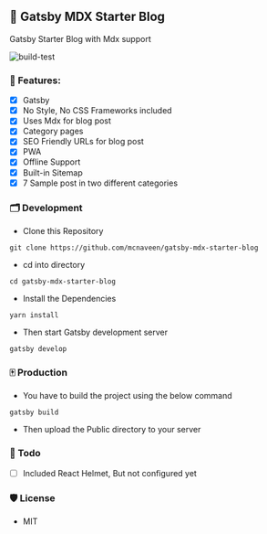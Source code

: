 ## 🍰 Gatsby MDX Starter Blog


Gatsby Starter Blog with Mdx support

![build-test](https://github.com/mcnaveen/gatsby-mdx-starter-blog/workflows/build-test/badge.svg)  

### 🍨 Features:

- [x] Gatsby
- [x] No Style, No CSS Frameworks included
- [x] Uses Mdx for blog post
- [x] Category pages
- [x] SEO Friendly URLs for blog post
- [x] PWA
- [x] Offline Support
- [x] Built-in Sitemap
- [x] 7 Sample post in two different categories

### 🗂️ Development

- Clone this Repository

```
git clone https://github.com/mcnaveen/gatsby-mdx-starter-blog
```

- cd into directory
```
cd gatsby-mdx-starter-blog
```
- Install the Dependencies
```
yarn install
```
- Then start Gatsby development server
```
gatsby develop
```
### 🀄 Production
- You have to build the project using the below command
```
gatsby build
```
- Then upload the Public directory to your server

### 🍥 Todo

- [ ] Included React Helmet, But not configured yet

### 🛡️ License
- MIT
